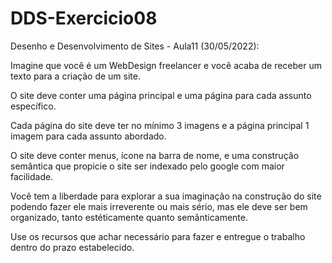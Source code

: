# DDS-Exercicio08
 Desenho e Desenvolvimento de Sites - Aula11 (30/05/2022):

 Imagine que você é um WebDesign freelancer e você acaba de receber um texto para a criação de um site.

O site deve conter uma página principal e uma página para cada assunto específico.

Cada página do site deve ter no mínimo 3 imagens e a página principal 1 imagem para cada assunto abordado.

O site deve conter menus, ícone na barra de nome, e uma construção semântica que propicie o site ser indexado pelo google com maior facilidade.

Você tem a liberdade para explorar a sua imaginação na construção do site podendo fazer ele mais irreverente ou mais sério, mas ele deve ser bem organizado, tanto estéticamente quanto semânticamente.

Use os recursos que achar necessário para fazer e entregue o trabalho dentro do prazo estabelecido. 

